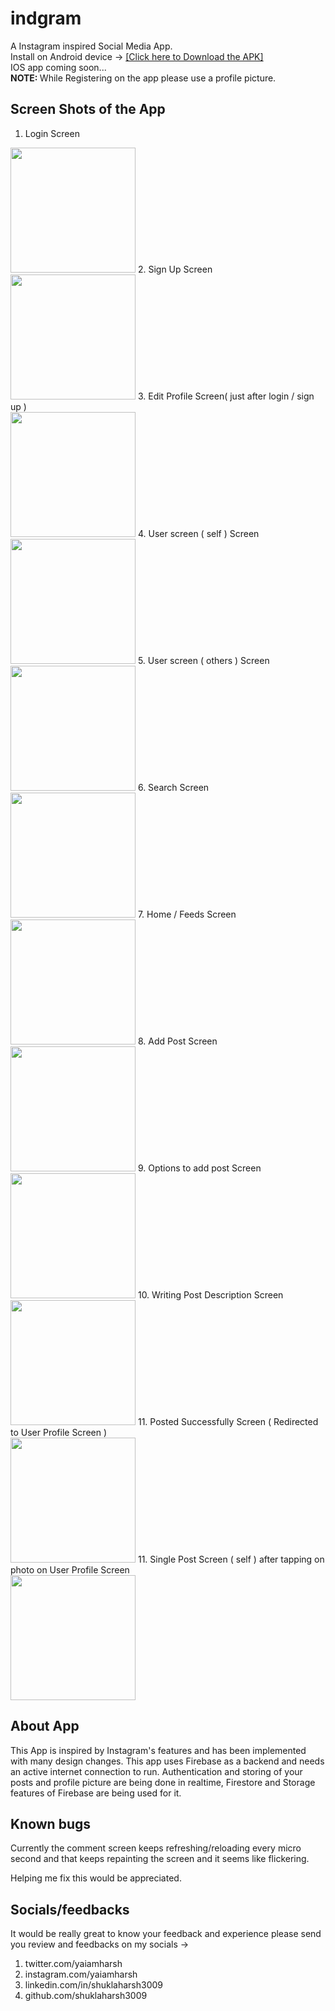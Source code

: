 # indgram

A Instagram inspired Social Media App.<br>
Install on Android device -> <a href="https://drive.google.com/file/d/1srFGJnmLDrUsxL0ijFitDEG70fLCLDxp/view?usp=sharing">[Click here to Download the APK]</a> <br>
IOS app coming soon... <br>
<b>NOTE: </b>While Registering on the app please use a profile picture.

## Screen Shots of the App
1. Login Screen 
<img src="https://user-images.githubusercontent.com/100336788/195098426-e374ed92-ea25-41dc-8da2-c2e271fb147d.png" height="200px"/>
2. Sign Up Screen <br>
<img src="https://user-images.githubusercontent.com/100336788/195110133-6b682f04-26fc-4094-b313-effa05cc571d.png" height="200px"/>
3. Edit Profile Screen( just after login / sign up ) <br>
<img src="https://user-images.githubusercontent.com/100336788/195110268-820e7344-da60-40f1-920d-66dfc7419a5b.png" height="200px"/>
4. User screen ( self ) Screen <br>
<img src="https://user-images.githubusercontent.com/100336788/195110381-1ede116a-927f-4349-8ab0-1124fca8a936.png" height="200px"/>
5. User screen ( others ) Screen <br>
<img src="https://user-images.githubusercontent.com/100336788/195110638-365a8654-5f4e-418c-9191-76b8f566d8f0.png" height="200px"/>
6. Search Screen <br>
<img src="https://user-images.githubusercontent.com/100336788/195110750-f5b6bd0e-00f7-491e-8e0e-cb2a3807e01a.png" height="200px"/>
7. Home / Feeds Screen <br>
<img src="https://user-images.githubusercontent.com/100336788/195110856-b3bc858a-ef71-4aeb-8cd5-68990ce41754.png" height="200px"/>
8. Add Post Screen <br>
<img src="https://user-images.githubusercontent.com/100336788/195111033-8e5f5f45-1868-4fd9-a7d0-e52b57abffe9.png" height="200px"/>
9. Options to add post Screen <br>
<img src="https://user-images.githubusercontent.com/100336788/195111131-3b02c3b6-cc84-496e-8c1f-f16f5cad50ea.png" height="200px"/>
10. Writing Post Description Screen <br>
<img src="https://user-images.githubusercontent.com/100336788/195111240-b8aae9f0-09f5-4fce-a98b-bcd3d77b3a6f.png" height="200px"/>
11. Posted Successfully Screen ( Redirected to User Profile Screen ) <br>
<img src="https://user-images.githubusercontent.com/100336788/195111354-632d7123-5d15-4132-8e9c-c2f1b5c833ee.png" height="200px"/>
11. Single Post Screen ( self ) after tapping on photo on User Profile Screen <br>
<img src="https://user-images.githubusercontent.com/100336788/195111459-ec8b26c7-f063-4dbf-83f5-b916dbe2b786.png" height="200px"/>

## About App
This App is inspired by Instagram's features and has been implemented with many design changes.
This app uses Firebase as a backend and needs an active internet connection to run.
Authentication and storing of your posts and profile picture are being done in realtime, Firestore and Storage features of Firebase are being used for it.

## Known bugs
Currently the comment screen keeps refreshing/reloading every micro second and that keeps repainting the screen and it seems like flickering.

Helping me fix this would be appreciated.

## Socials/feedbacks

It would be really great to know your feedback and experience please send you review and feedbacks on my socials ->
1. twitter.com/yaiamharsh
2. instagram.com/yaiamharsh
3. linkedin.com/in/shuklaharsh3009
4. github.com/shuklaharsh3009
